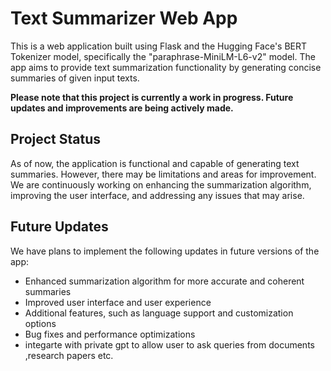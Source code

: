 

# Text Summarizer Web App

This is a web application built using Flask and the Hugging Face's BERT Tokenizer model, specifically the "paraphrase-MiniLM-L6-v2" model. The app aims to provide text summarization functionality by generating concise summaries of given input texts.

**Please note that this project is currently a work in progress. Future updates and improvements are being actively made.**

## Project Status

As of now, the application is functional and capable of generating text summaries. However, there may be limitations and areas for improvement. We are continuously working on enhancing the summarization algorithm, improving the user interface, and addressing any issues that may arise.

## Future Updates

We have plans to implement the following updates in future versions of the app:

- Enhanced summarization algorithm for more accurate and coherent summaries
- Improved user interface and user experience
- Additional features, such as language support and customization options
- Bug fixes and performance optimizations
- integarte with private gpt to allow user to ask queries from documents ,research papers etc.



